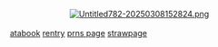 

⠀⠀ ⠀⠀ ⠀⠀ ⠀⠀ ⠀⠀ ⠀⠀ ⠀⠀⠀⠀⠀ ⠀ ⠀[![Untitled782-20250308152824.png](https://i.postimg.cc/44QXtGs1/Untitled782-20250308152824.png)](https://postimg.cc/bddXcKGG)
⠀⠀⠀⠀ ⠀⠀⠀ ⠀⠀⠀⠀ ⠀⠀⠀ ⠀⠀ ⠀⠀⠀ ⠀⠀⠀⠀ ⠀⠀⠀ ⠀⠀⠀⠀⠀⠀ ⠀⠀⠀ ⠀⠀⠀⠀ ⠀⠀⠀ ⠀⠀⠀⠀ ⠀⠀⠀ ⠀⠀⠀⠀[atabook](https://champion.atabook.org/) [rentry](https://rentry.co/twotme) [prns page](https://en.pronouns.page/@velvian) [strawpage](https://doublefedora.straw.page/)
⠀⠀ ⠀⠀⠀ ⠀⠀⠀⠀ ⠀⠀⠀ ⠀⠀⠀⠀ ⠀⠀⠀ ⠀⠀⠀⠀ ⠀⠀⠀ ⠀⠀⠀⠀ ⠀⠀⠀ ⠀⠀⠀⠀ ⠀⠀⠀ ⠀⠀
